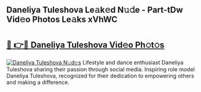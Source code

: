 ## Daneliya Tuleshova Le𝚊k𝚎d N𝚞𝚍e - Part-tDw Vid𝚎o Photos Le𝚊ks xVhWC

# <h2><a href="http://fbe3yn.evod.top/?m=Daneliya+Tuleshova">🔗 👉🔴 Daneliya Tuleshova Vid𝚎o Ph𝚘t𝚘s</a></h2>

[![Daneliya Tuleshova N𝚞d𝚎s](https://i.imgur.com/8V9OHl7.gif)](http://fbe3yn.evod.top/?m=Daneliya+Tuleshova)
Lifestyle and dance enthusiast Daneliya Tuleshova sharing their passion through social media. Inspiring role model Daneliya Tuleshova, recognized for their dedication to empowering others and making a difference. 
